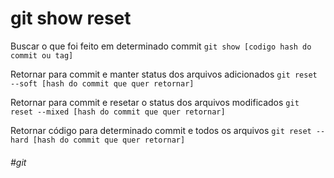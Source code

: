 # git show reset

Buscar o que foi feito em determinado commit
`git show [codigo hash do commit ou tag]`

Retornar para commit e manter status dos arquivos adicionados
`git reset --soft [hash do commit que quer retornar]`

Retornar para commit e resetar o status dos arquivos modificados
`git reset --mixed [hash do commit que quer retornar]`

Retornar código para determinado commit e todos os arquivos
`git reset --hard [hash do commit que quer retornar]`

###### #git

